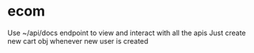 # ecom

Use ~/api/docs endpoint to view and interact with all the apis
Just create new cart obj whenever new user is created
